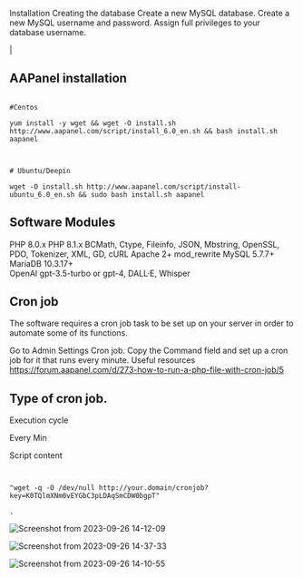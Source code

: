 Installation
Creating the database
Create a new MySQL database.
Create a new MySQL username and password.
Assign full privileges to your database username.

|


## AAPanel installation

<pre><code>
#Centos

yum install -y wget && wget -O install.sh http://www.aapanel.com/script/install_6.0_en.sh && bash install.sh aapanel

</code></pre>



<pre><code>
# Ubuntu/Deepin 

wget -O install.sh http://www.aapanel.com/script/install-ubuntu_6.0_en.sh && sudo bash install.sh aapanel
</code></pre>

## Software	Modules
PHP 8.0.x
PHP 8.1.x	BCMath, Ctype, Fileinfo, JSON, Mbstring, OpenSSL, PDO, Tokenizer, XML, GD, cURL
Apache 2+	mod_rewrite
MySQL 5.7.7+
MariaDB 10.3.17+	
OpenAI	gpt-3.5-turbo or gpt-4, DALL·E, Whisper


## Cron job
The software requires a cron job task to be set up on your server in order to automate some of its functions.

Go to Admin Settings Cron job.
Copy the Command field and set up a cron job for it that runs every minute.
Useful resources
https://forum.aapanel.com/d/273-how-to-run-a-php-file-with-cron-job/5



## Type of cron job.

Execution cycle

Every Min

Script content

<pre><code>

"wget -q -O /dev/null http://your.domain/cronjob?key=K0TQlmXNm0vEYGbC3pLDAqSmCDW0bgpT"

.</code></pre>


![Screenshot from 2023-09-26 14-12-09](https://github.com/piktokenn/PHP-AI--Content-GEN/assets/120285373/27979b48-4aa5-42e3-8081-ef4702417643)

![Screenshot from 2023-09-26 14-37-33](https://github.com/piktokenn/PHP-AI--Content-GEN/assets/120285373/773aac96-35b2-4d72-bff1-08391806f08d)

![Screenshot from 2023-09-26 14-10-55](https://github.com/piktokenn/PHP-AI--Content-GEN/assets/120285373/40b08b23-d332-480b-83ef-9a8b986b3bb2)




